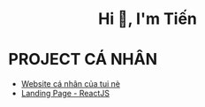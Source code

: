<h1 align="center">Hi 👋, I'm Tiến</h1>

# PROJECT CÁ NHÂN
* [Website cá nhân của tui nè](https://hvtienprotv84.github.io/MyWebsite/)
* [Landing Page - ReactJS](https://hvtienprotv84.github.io/MyWebsite/)
